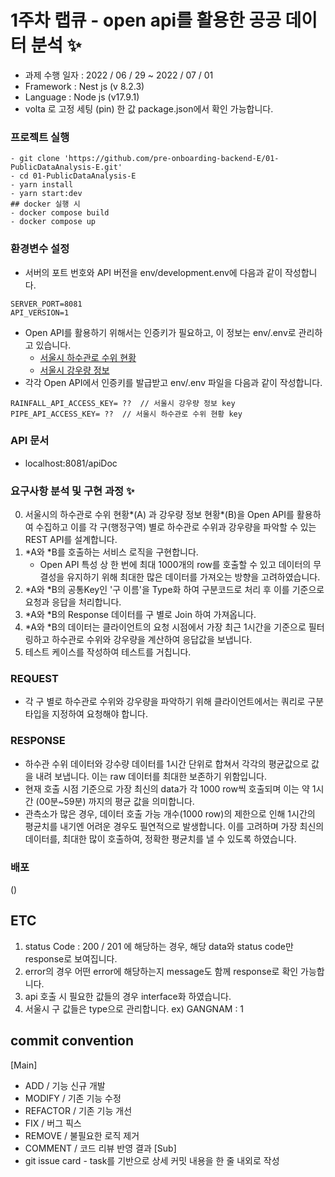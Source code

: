 # 1주차 랩큐 - open api를 활용한 공공 데이터 분석 ✨
- 과제 수행 일자 : 2022 / 06 / 29 ~ 2022 / 07 / 01
- Framework : Nest js (v 8.2.3)
- Language : Node js (v17.9.1)
- volta 로 고정 세팅 (pin) 한 값 package.json에서 확인 가능합니다.

### 프로젝트 실행
    - git clone 'https://github.com/pre-onboarding-backend-E/01-PublicDataAnalysis-E.git'
    - cd 01-PublicDataAnalysis-E
    - yarn install
    - yarn start:dev
    ## docker 실행 시
    - docker compose build
    - docker compose up



### 환경변수 설정

- 서버의 포트 번호와 API 버전을 env/development.env에 다음과 같이 작성합니다.

```
SERVER_PORT=8081 
API_VERSION=1  
```

- Open API를 활용하기 위해서는 인증키가 필요하고, 이 정보는 env/.env로 관리하고 있습니다.
  * [서울시 하수관로 수위 현황](https://data.seoul.go.kr/dataList/OA-2527/S/1/datasetView.do)
  * [서울시 강우량 정보](http://data.seoul.go.kr/dataList/OA-1168/S/1/datasetView.do)
- 각각 Open API에서 인증키를 발급받고 env/.env 파일을 다음과 같이 작성합니다.

```.env
RAINFALL_API_ACCESS_KEY= ??  // 서울시 강우량 정보 key
PIPE_API_ACCESS_KEY= ??  // 서울시 하수관로 수위 현황 key
```

### API 문서

* localhost:8081/apiDoc



### 요구사항 분석 및 구현 과정 ✨

0. 서울시의 하수관로 수위 현황*(A) 과 강우량 정보 현황*(B)을 Open API를 활용하여 수집하고 이를 각 구(행정구역) 별로 하수관로 수위과 강우량을 파악할 수 있는 REST API를 설계합니다.
1. *A와 *B를 호출하는 서비스 로직을 구현합니다.
   * Open API 특성 상 한 번에 최대 1000개의 row를 호출할 수 있고 데이터의 무결성을 유지하기 위해 최대한 많은 데이터를 가져오는 방향을 고려하였습니다. 
2. *A와 *B의 공통Key인 '구 이름'을 Type화 하여 구분코드로 처리 후 이를 기준으로 요청과 응답을 처리합니다.
3. *A와 *B의 Response 데이터를 구 별로 Join 하여 가져옵니다.
4. *A와 *B의 데이터는 클라이언트의 요청 시점에서 가장 최근 1시간을 기준으로 필터링하고 하수관로 수위와 강우량을 계산하여 응답값을 보냅니다.
5. 테스트 케이스를 작성하여 테스트를 거칩니다.


### REQUEST
- 각 구 별로 하수관로 수위와 강우량을 파악하기 위해 클라이언트에서는 쿼리로 구분 타입을 지정하여 요청해야 합니다.

### RESPONSE
- 하수관 수위 데이터와 강수량 데이터를 1시간 단위로 합쳐서 각각의 평균값으로 값을 내려 보냅니다. 이는 raw 데이터를 최대한 보존하기 위함입니다.
- 현재 호출 시점 기준으로 가장 최신의 data가 각 1000 row씩 호출되며 이는 약 1시간 (00분~59분) 까지의 평균 값을 의미합니다.
- 관측소가 많은 경우, 데이터 호출 가능 개수(1000 row)의 제한으로 인해 1시간의 평균치를 내기엔 어려운 경우도 필연적으로 발생합니다. 이를 고려하며 가장 최신의 데이터를, 최대한 많이 호출하여, 정확한 평균치를 낼 수 있도록 하였습니다.

### 배포
()

## ETC
1. status Code : 200 / 201 에 해당하는 경우, 해당 data와 status code만 response로 보여집니다. 
2. error의 경우 어떤 error에 해당하는지 message도 함께 response로 확인 가능합니다.
3. api 호출 시 필요한 값들의 경우 interface화 하였습니다.
4. 서울시 구 값들은 type으로 관리합니다. ex) GANGNAM : 1 

## commit convention
[Main]

- ADD / 기능 신규 개발 
- MODIFY / 기존 기능 수정
- REFACTOR / 기존 기능 개선
- FIX / 버그 픽스
- REMOVE / 불필요한 로직 제거
- COMMENT / 코드 리뷰 반영 결과
[Sub]
- git issue card - task를 기반으로 상세 커밋 내용을 한 줄 내외로 작성